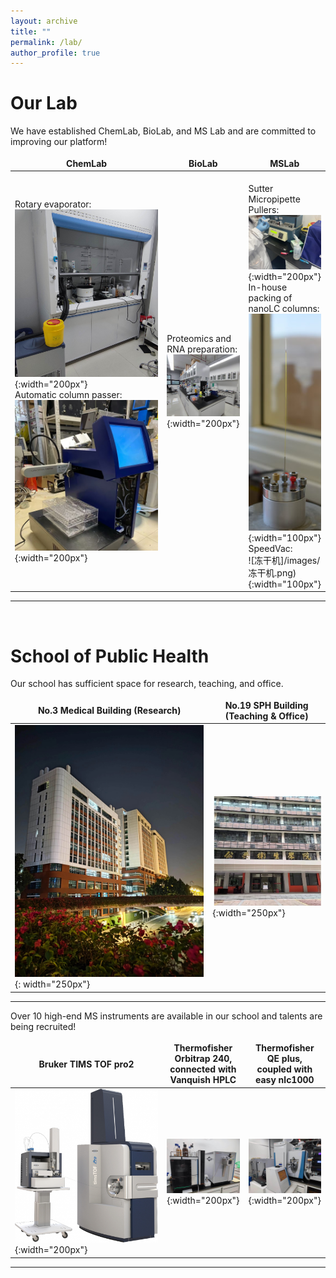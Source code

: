 ```yaml
---
layout: archive
title: ""
permalink: /lab/
author_profile: true
---
```


# __Our Lab__
We have established ChemLab, BioLab, and MS Lab and are committed to improving our platform!<br>

|ChemLab |BioLab|MSLab|
---|---|---
Rotary evaporator:<br> ![旋蒸仪](/images/旋蒸仪.jpg){:width="200px"} <br>Automatic column passer:<br> ![过柱机](/images/过柱机2.jpg){:width="200px"}| Proteomics and RNA preparation:<br> ![生物实验室](/images/biolab.jpg){:width="200px"} | <br>Sutter Micropipette Pullers:<br> ![拉针仪](/images/拉针仪.png){:width="200px"}<br> In-house packing of nanoLC columns:<br>![填柱仪](/images/填柱仪.jpg){:width="100px"} <br> SpeedVac:<br>![冻干机]/images/冻干机.png){:width="100px"} 

---

<br>


# __School of Public Health__
Our school has sufficient space for research, teaching, and office.<br>
<style>
table {
    border-collapse: collapse;
    border:none;
}
td, th {
    border: none;
}
table th:first-of-type {
    width: 8cm;
}
table th:first-of-type(2) {
    width: 8cm;
}
</style>
    
No.3 Medical Building (Research)|No.19 SPH Building (Teaching & Office)
---|---
![学院科研楼](/images/科研楼.jpg){: width="250px"}|![学院办公楼](/images/办公楼.jpg){:width="250px"}   

---

Over 10 high-end MS instruments are available in our school and talents are being recruited!<br>
<style>
table {
    border-collapse: collapse;
    border:none;
}
td, th {
    border: none;
}
table th:first-of-type {
    width: 8cm;
}
table th:first-of-type(2) {
    width: 8cm;
}
table th:first-of-type(3) {
    width: 8cm;
}
</style>

|Bruker TIMS TOF pro2|Thermofisher Orbitrap 240, <br>connected with Vanquish HPLC | Thermofisher QE plus,<br>coupled with easy nlc1000|
---|---|---
|![质谱仪器3](/images/timsTOF.jpg){:width="200px"}|![质谱仪器1](/images/240.jpg){:width="200px"} | ![质谱仪器2](/images/QE.jpg){:width="200px"} |

---

